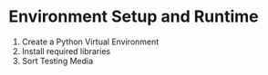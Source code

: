# Environment Setup and Runtime

1. Create a Python Virtual Environment
2. Install required libraries
3. Sort Testing Media
